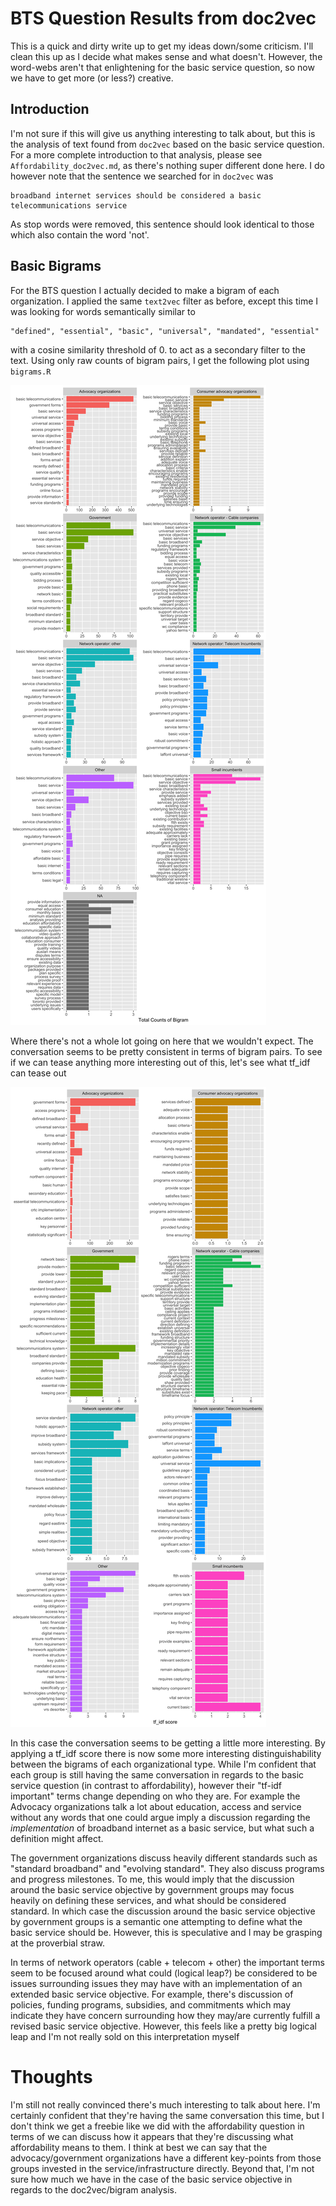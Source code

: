 # BTS Question Results from doc2vec
This is a quick and dirty write up to get my ideas down/some criticism. I'll clean this up as I decide what makes sense and what doesn't. However, the word-webs aren't that enlightening for the basic service question, so now we have to get more (or less?) creative.
## Introduction
I'm not sure if this will give us anything interesting to talk about, but this is the analysis of text found from `doc2vec` based on the basic service question. For a more complete introduction to that analysis, please see `Affordability_doc2vec.md`, as there's nothing super different done here. I do however note that the sentence we searched for in `doc2vec` was

```
broadband internet services should be considered a basic telecommunications service
```

As stop words were removed, this sentence should look identical to those which also contain the word 'not'.

## Basic Bigrams

For the BTS question I actually decided to make a bigram of each organization. I applied the same `text2vec` filter as before, except this time I was looking for words semantically similar to
```
"defined", "essential", "basic", "universal", "mandated", "essential"
```
with a cosine similarity threshold of 0. to act as a secondary filter to the text. Using only raw counts of bigram pairs, I get the following plot using `bigrams.R`

![alt-text](images/BTS_filter_bigram.png)

Where there's not a whole lot going on here that we wouldn't expect. The conversation seems to be pretty consistent in terms of bigram pairs. To see if we can tease anything more interesting out of this, let's see what tf_idf can tease out

![alt-text](images/BTS_filter_bigram_tfidf.png)

In this case the conversation seems to be getting a little more interesting. By applying a tf_idf score there is now some more interesting distinguishability between the bigrams of each organizational type. While I'm confident that each group is still having the same conversation in regards to the basic service question (in contrast to affordability), however their "tf-idf important" terms change depending on who they are. For example the Advocacy organizations talk a lot about education, access and service without any words that one could argue imply a discussion regarding the _implementation_ of broadband internet as a basic service, but what such a definition might affect.

The government organizations discuss heavily different standards such as "standard broadband" and "evolving standard". They also discuss programs and progress milestones. To me, this would imply that the discussion around the basic service objective by government groups may focus heavily on defining these services, and what should be considered standard. In which case the discussion around the basic service objective by government groups is a semantic one attempting to define what the basic service should be. However, this is speculative and I may be grasping at the proverbial straw.

In terms of network operators (cable + telecom + other) the important terms seem to be focused around what could (logical leap?) be considered to be issues surrounding issues they may have with an implementation of an extended basic service objective. For example, there's discussion of policies, funding programs, subsidies, and commitments which may indicate they have concern surrounding how they may/are currently fulfill a revised basic service objective. However, this feels like a pretty big logical leap and I'm not really sold on this interpretation myself

# Thoughts

I'm still not really convinced there's much interesting to talk about here. I'm certainly confident that they're having the same conversation this time, but I don't think we get a freebie like we did with the affordability question in terms of we can discuss how it appears that they're discussing what affordability means to them. I think at best we can say that the advocacy/government organizations have a different key-points from those groups invested in the service/infrastructure directly. Beyond that, I'm not sure how much we have in the case of the basic service objective in regards to the doc2vec/bigram analysis. 
